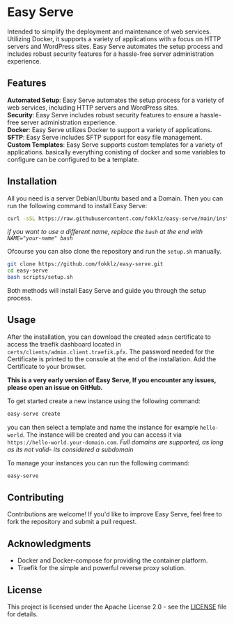 # Easy Serve

Intended to simplify the deployment and maintenance of web services. Utilizing Docker, it supports a variety of applications with a focus on HTTP servers and WordPress sites. Easy Serve automates the setup process and includes robust security features for a hassle-free server administration experience.

## Features

**Automated Setup**: Easy Serve automates the setup process for a variety of web services, including HTTP servers and WordPress sites.<br>
**Security**: Easy Serve includes robust security features to ensure a hassle-free server administration experience.<br>
**Docker**: Easy Serve utilizes Docker to support a variety of applications.<br>
**SFTP**: Easy Serve includes SFTP support for easy file management.<br>
**Custom Templates**: Easy Serve supports custom templates for a variety of applications. basically everything conisting of docker and some variables to configure can be configured to be a template.

## Installation

All you need is a server Debian/Ubuntu based and a Domain. Then you can run the following command to install Easy Serve:

```bash 
curl -sSL https://raw.githubusercontent.com/fokklz/easy-serve/main/install.sh | bash
```

*if you want to use a different name, replace the `bash` at the end with `NAME="your-name" bash`*

Ofcourse you can also clone the repository and run the `setup.sh` manually.

```bash
git clone https://github.com/fokklz/easy-serve.git
cd easy-serve
bash scripts/setup.sh
```

Both methods will install Easy Serve and guide you through the setup process.

## Usage

After the installation, you can download the created `admin` certificate to access the traefik dashboard located in `certs/clients/admin.client.traefik.pfx`. The password needed for the Certificate is printed to the console at the end of the installation. Add the Certificate to your browser.

**This is a very early version of Easy Serve, If you encounter any issues, please open an issue on GitHub.**

To get started create a new instance using the following command:
```bash
easy-serve create
```

you can then select a template and name the instance for example `hello-world`. The instance will be created and you can access it via `https://hello-world.your-domain.com`.
*Full domains are supported, as long as its not valid- its considered a subdomain*

To manage your instances you can run the following command:
```bash
easy-serve
```

## Contributing

Contributions are welcome! If you'd like to improve Easy Serve, feel free to fork the repository and submit a pull request.

## Acknowledgments

- Docker and Docker-compose for providing the container platform.
- Traefik for the simple and powerful reverse proxy solution.

## License

This project is licensed under the Apache License 2.0 - see the [LICENSE](https://github.com/fokklz/easy-serve?tab=Apache-2.0-1-ov-file) file for details.